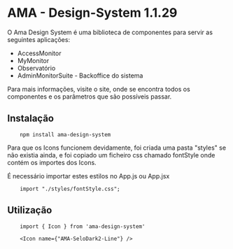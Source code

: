 # AMA - Design-System 1.1.29

O Ama Design System é uma biblioteca de componentes para servir as seguintes aplicações:

- AccessMonitor
- MyMonitor
- Observatório
- AdminMonitorSuite - Backoffice do sistema

Para mais informações, visite o site, onde se encontra todos os componentes e os parâmetros que são possíveis passar.

## Instalação
```
    npm install ama-design-system
```

Para que os Icons funcionem devidamente, foi criada uma pasta "styles" se não existia ainda, e foi copiado um ficheiro css
chamado fontStyle onde contém os importes dos Icons.

É necessário importar estes estilos no App.js ou App.jsx

```
    import "./styles/fontStyle.css";
```


## Utilização
```
    import { Icon } from 'ama-design-system'

    <Icon name={"AMA-SeloDark2-Line"} />
```
